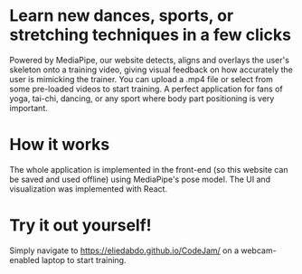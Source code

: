 # Learn new dances, sports, or stretching techniques in a few clicks
Powered by MediaPipe, our website detects, aligns and overlays the user's skeleton onto a training video, giving visual feedback on how accurately the user is mimicking the trainer. You can upload a .mp4 file or select from some pre-loaded videos to start training. A perfect application for fans of yoga, tai-chi, dancing, or any sport where body part positioning is very important.

# How it works
The whole application is implemented in the front-end (so this website can be saved and used offline) using MediaPipe's pose model. The UI and visualization was implemented with React.

# Try it out yourself!
Simply navigate to https://eliedabdo.github.io/CodeJam/ on a webcam-enabled laptop to start training.
